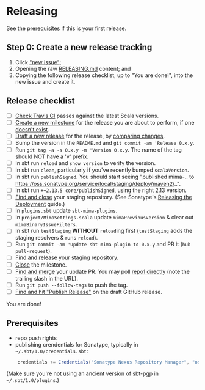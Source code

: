 # Releasing

See the [prerequisites](#prerequisites) if this is your first release.

## Step 0: Create a new release tracking

1. Click ["new issue"][issues/new];
2. Opening the raw [RELEASING.md][] content; and
3. Copying the following release checklist, up to "You are done!", into the new issue and create it.

## Release checklist

* [ ] [Check Travis CI][travis-ci] passes against the latest Scala versions.
* [ ] [Create a new milestone][milestones/new] for the release you are about to perform, if one [doesn't exist][milestones/list].
* [ ] [Draft a new release][releases/new] for the release, by [comparing changes][compare/view].
* [ ] Bump the version in the `README.md` and `git commit -am 'Release 0.x.y`.
* [ ] Run `git tag -a -s 0.x.y -m 'Version 0.x.y`. The name of the tag should NOT have a 'v' prefix.
* [ ] In sbt run `reload` and `show version` to verify the version.
* [ ] In sbt run `clean`, particularly if you've recently bumped `scalaVersion`.
* [ ] In sbt run `publishSigned`. You should start seeing "published mima-.. to https://oss.sonatype.org/service/local/staging/deploy/maven2/..".
* [ ] In sbt run `++2.13.5 core/publishSigned`, using the right 2.13 version.
* [ ] [Find and close][sonatype/staging-repos] your staging repository.  (See Sonatype's [Releasing the Deployment][sonatype/guide] guide.)
* [ ] In `plugins.sbt` update `sbt-mima-plugins`.
* [ ] In `project/MimaSettings.scala` update `mimaPreviousVersion` & clear out `mimaBinaryIssueFilters`.
* [ ] In sbt run `testStaging` **WITHOUT** `reload`ing first (`testStaging` adds the staging resolvers & runs `reload`).
* [ ] Run `git commit -am 'Update sbt-mima-plugin to 0.x.y` and PR it (`hub pull-request`).
* [ ] [Find and release][sonatype/staging-repos] your staging repository.
* [ ] [Close][milestones/list] the milestone.
* [ ] [Find and merge][prs/list] your update PR. You may poll [repo1 directly][repo1/list] (note the trailing slash in the URL).
* [ ] Run `git push --follow-tags` to push the tag.
* [ ] [Find and hit "Publish Release"][releases/list] on the draft GitHub release.

[compare/view]:    https://github.com/lightbend/mima/compare/0.9.0...main
[issues/new]:      https://github.com/lightbend/mima/issues/new
[milestones/list]: https://github.com/lightbend/mima/milestones?direction=asc
[milestones/new]:  https://github.com/lightbend/mima/milestones/new
[prs/list]:        https://github.com/lightbend/mima/pulls
[releases/list]:   https://github.com/lightbend/mima/releases
[releases/new]:    https://github.com/lightbend/mima/releases/new

[RELEASING.md]: https://raw.githubusercontent.com/lightbend/mima/main/RELEASING.md
[repo1/list]: https://repo1.maven.org/maven2/com/typesafe/mima-core_2.12/0.5.0/
[sonatype/guide]: https://central.sonatype.org/pages/releasing-the-deployment.html
[sonatype/staging-repos]: https://oss.sonatype.org/#stagingRepositories
[travis-ci]: https://travis-ci.com/github/lightbend/mima

You are done!

## Prerequisites

* repo push rights
* publishing crendentials for Sonatype, typically in `~/.sbt/1.0/credentials.sbt`:

```scala
    credentials += Credentials("Sonatype Nexus Repository Manager", "oss.sonatype.org", <username>, <password>)
```

(Make sure you're not using an ancient version of sbt-pgp in `~/.sbt/1.0/plugins`.)
